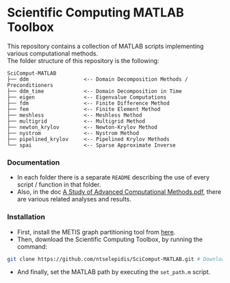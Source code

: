# Scientific Computing MATLAB Toolbox  
This repository contains a collection of MATLAB scripts implementing various computational methods.  
The folder structure of this repository is the following:
```
SciComput-MATLAB
├── ddm                  <-- Domain Decomposition Methods / Preconditioners
├── ddm_time             <-- Domain Decomposition in Time
├── eigen                <-- Eigenvalue Computations
├── fdm                  <-- Finite Difference Method
├── fem                  <-- Finite Element Method
├── meshless             <-- Meshless Method
├── multigrid            <-- Multigrid Method
├── newton_krylov        <-- Newton-Krylov Method
├── nystrom              <-- Nystrom Method
├── pipelined_krylov     <-- Pipelined Krylov Methods
└── spai                 <-- Sparse Approximate Inverse
```
### Documentation
* In each folder there is a separate `README` describing the use of every script / function in that folder.  
* Also, in the doc [A Study of Advanced Computational Methods.pdf](https://github.com/ntselepidis/SciComput-MATLAB/blob/master/A%20Study%20of%20Advanced%20Computational%20Methods.pdf), there are various related analyses and results.  
### Installation
* First, install the METIS graph partitioning tool from [here](https://github.com/YingzhouLi/metismex).  
* Then, download the Scientific Computing Toolbox, by running the command:
```bash
git clone https://github.com/ntselepidis/SciComput-MATLAB.git # Download Scientific Computing Toolbox
``` 
* And finally, set the MATLAB path by executing the `set_path.m` script.
